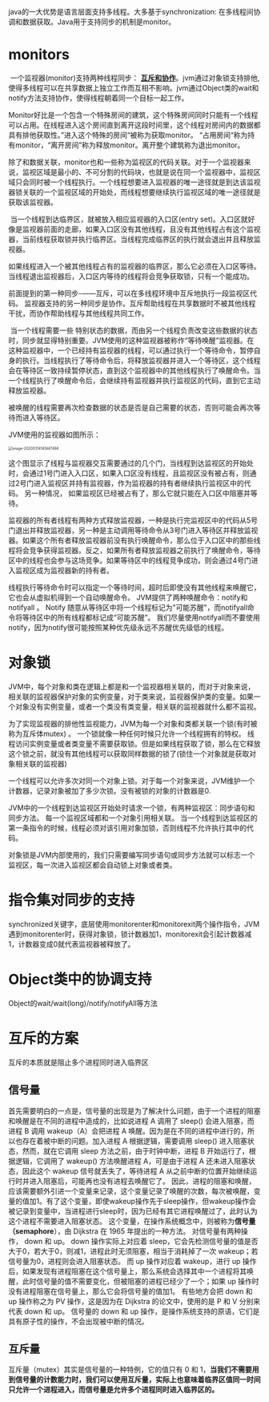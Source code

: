 java的一大优势是语言层面支持多线程。大多基于synchronization: 在多线程间协调和数据获取。Java用于支持同步的机制是monitor。

# monitors

​      一个监视器(monitor)支持两种线程同步： <u>**互斥和协作**</u>。jvm通过对象锁支持排他,使得多线程可以在共享数据上独立工作而互相不影响。jvm通过Object类的wait和notify方法支持协作，使得线程朝着同一个目标一起工作。

​      Monitor好比是一个包含一个特殊房间的建筑，这个特殊房间同时只能有一个线程可以占用。在线程进入这个房间直到离开这段时间里，这个线程对房间内的数据都具有排他获取性。”进入这个特殊的房间“被称为获取monitor。 “占用房间“称为持有monitor，“离开房间”称为释放monitor。离开整个建筑称为退出monitor。

​     除了和数据关联，monitor也和一些称为监视区的代码关联。对于一个监视器来说，监视区域是最小的、不可分割的代码块，也就是说在同一个监视器中，监视区域只会同时被一个线程执行。一个线程想要进入监视器的唯一途径就是到达该监视器锁关联的一个监视区域的开始处，而线程想要继续执行监视区域的唯一途径就是获取该监视器。

​     当一个线程到达临界区，就被放入相应监视器的入口区(entry set)。入口区就好像是监视器前面的走廊，如果入口区没有其他线程，且没有其他线程占有这个监视器，当前线程获取锁并执行临界区。当线程完成临界区的执行就会退出并且释放监视器。

​     如果线程进入一个被其他线程占有的监视器的临界区，那么它必须在入口区等待。当线程退出监视器后，入口区内等待的线程将会竞争获取锁，只有一个能成功。

​     前面提到的第一种同步-——互斥，可以在多线程环境中互斥地执行一段监视区代码。 监视器支持的另一种同步是协作。互斥帮助线程在共享数据时不被其他线程干扰，而协作帮助线程与其他线程共同工作。

​     当一个线程需要一些 特别状态的数据，而由另一个线程负责改变这些数据的状态时，同步就显得特别重要。JVM使用的这种监视器被称作“等待唤醒”监视器。在这种监视器中，一个已经持有监视器的线程，可以通过执行一个等待命令，暂停自身的执行。当线程执行了等待命令后，将释放监视器并进入一个等待区，这个线程会在等待区一致持续暂停状态，直到这个监视器中的其他线程执行了唤醒命令。当一个线程执行了唤醒命令后，会继续持有监视器并执行监视区的代码，直到它主动释放监视器。 

​     被唤醒的线程需要再次检查数据的状态是否是自己需要的状态，否则可能会再次等待而进入等待区。

JVM使用的监视器如图所示：

<img src="../../../../../../Library/Application Support/typora-user-images/image-20200314141447494.png" alt="image-20200314141447494" style="zoom:50%;" />

​       这个图显示了线程与监视器交互需要通过的几个门，当线程到达监视区的开始处时，会通过1号门进入入口区，如果入口区没有线程，且监视区没有被占有，则通过2号门进入监视区并持有监视器，作为监视器的持有者继续执行监视区中的代码。  另一种情况， 如果监视区已经被占有了，那么它就只能在入口区中阻塞并等待。

​       监视器的所有者线程有两种方式释放监视器，一种是执行完监视区中的代码从5号门退出并释放监视器，另一种是主动调用等待命令从3号门进入等待区并释放监视器。如果这个所有者释放监视器前没有执行唤醒命令，那么位于入口区中的那些线程将会竞争获得监视器。反之，如果所有者释放监视器之前执行了唤醒命令，等待区中的线程也会参与这场竞争。如果等待区中的线程竞争成功，则会通过4号门进入监视区成为监视器新的持有者。

​       线程执行等待命令时可以指定一个等待时间，超时后即使没有其他线程来唤醒它，它也会从虚拟机得到一个自动唤醒命令。  JVM提供了两种唤醒命令：notify和notifyall 。 Notify 随意从等待区中将一个线程标记为"可能苏醒"，而notifyall命令将等待区中的所有线程都标记成“可能苏醒”。 我们尽量使用notifyall而不要使用notify，因为notify很可能按照某种优先级永远不苏醒优先级低的线程。

#   对象锁

​       JVM中，每个对象和类在逻辑上都是和一个监视器相关联的，而对于对象来说，相关联的监视器保护对象的实例变量，对于类来说，监视器保护类的变量。如果一个对象没有实例变量，或者一个类没有类变量，相关联的监视器就什么都不监视。

​       为了实现监视器的排他性监视能力，JVM为每一个对象和类都关联一个锁(有时被称为互斥体mutex) 。 一个锁就像一种任何时候只允许一个线程拥有的特权。 线程访问实例变量或者类变量不需要获取锁。但是如果线程获取了锁，那么在它释放这个锁之前，就没有其他线程可以获取同样数据的锁了(锁住一个对象就是获取对象相关联的监视器)

​	  一个线程可以允许多次对同一个对象上锁。对于每一个对象来说，JVM维护一个计数器，记录对象被加了多少次锁。没有被锁的对象的计数器是0. 

​      JVM中的一个线程到达监视区开始处时请求一个锁，有两种监视区：同步语句和同步方法。 每一个监视区域都和一个对象引用相关联。 当一个线程到达监视区的第一条指令的时候，线程必须对该引用对象加锁，否则线程不允许执行其中的代码。     

​       对象锁是JVM内部使用的，我们只需要编写同步语句或同步方法就可以标志一个监视区，每一次进入监视区都会自动锁上对象或者类。

# 指令集对同步的支持

synchronized关键字，底层使用monitorenter和monitorexit两个操作指令，JVM遇到monitorenter时，获得对象锁，锁计数器加1，monitorexit会引起计数器减1，计数器变成0就代表监视器被释放了。

# Object类中的协调支持

Object的wait/wait(long)/notify/notifyAll等方法

# 互斥的方案

互斥的本质就是阻止多个进程同时进入临界区

## 信号量

首先需要明白的一点是，信号量的出现是为了解决什么问题，由于一个进程的阻塞和唤醒是在不同的进程中造成的，比如说进程 A 调用了 sleep() 会进入阻塞，而进程 B 调用 wakeup（A）会把进程 A 唤醒。因为是在不同的进程中进行的，所以也存在着被中断的问题。加入进程 A 根据逻辑，需要调用 sleep() 进入阻塞状态，然而，就在它调用 sleep 方法之前，由于时钟中断，进程 B 开始运行了，根据逻辑，它调用了 wakeup() 方法唤醒进程 A，可是由于进程 A 还未进入阻塞状态，因此这个 wakeup 信号就丢失了，等待进程 A 从之前中断的位置开始继续运行时并进入阻塞后，可能再也没有进程去唤醒它了。
因此，进程的阻塞和唤醒，应该需要额外引进一个变量来记录，这个变量记录了唤醒的次数，每次被唤醒，变量的值加1。有了这个变量，即使wakeup操作先于sleep操作，但wakeup操作会被记录到变量中，当进程进行sleep时，因为已经有其它进程唤醒过了，此时认为这个进程不需要进入阻塞状态。
这个变量，在操作系统概念中，则被称为**信号量（semaphore**），由 Dijkstra 在 1965 年提出的一种方法。
对信号量有两种操作， down 和 up。
down 操作实际上对应着 sleep，它会先检测信号量的值是否大于0，若大于0，则减1，进程此时无须阻塞，相当于消耗掉了一次 wakeup；若信号量为0，进程则会进入阻塞状态。
而 up 操作对应着 wakeup，进行 up 操作后，如果发现有进程阻塞在这个信号量上，那么系统会选择其中一个进程将其唤醒，此时信号量的值不需要变化，但被阻塞的进程已经少了一个；如果 up 操作时没有进程阻塞在信号量上，那么它会将信号量的值加1。
有些地方会把 down 和 up 操作称之为 PV 操作，这是因为在 Dijkstra 的论文中，使用的是 P 和 V 分别来代表 down 和 up。
信号量的 down 和 up 操作，是操作系统支持的原语，它们是具有原子性的操作，不会出现被中断的情况。

## 互斥量

互斥量（mutex）其实是信号量的一种特例，它的值只有 0 和 1，**当我们不需要用到信号量的计数能力时，我们可以使用互斥量，实际上也意味着临界区值同一时间只允许一个进程进入，而信号量是允许多个进程同时进入临界区的。**


